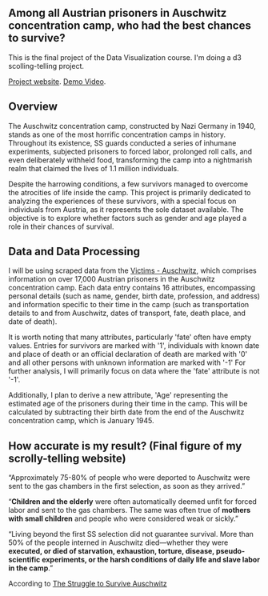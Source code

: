 ## Among all Austrian prisoners in Auschwitz concentration camp, who had the best chances to survive?

This is the final project of the Data Visualization course.
I'm doing a d3 scolling-telling project.

[Project website](https://jhsu12.github.io/course/data_visualization/project/).
[Demo Video](https://www.youtube.com/watch?v=tU0QAqyNGkE).


## Overview

The Auschwitz concentration camp, constructed by Nazi Germany in 1940, stands as one
of the most horrific concentration camps in history. Throughout its existence, SS guards conducted a series of inhumane experiments, subjected prisoners to forced labor, prolonged roll calls, and even deliberately withheld food, transforming the camp into a nightmarish realm that claimed the lives of 1.1 million individuals.

Despite the harrowing conditions, a few survivors managed to overcome the atrocities of life inside the camp. This project is primarily dedicated to analyzing the experiences of these survivors, with a special focus on individuals from Austria, as it represents the sole dataset available. The objective is to explore whether factors such as gender and age played a role in their chances of survival.

## Data and Data Processing

I will be using scraped data from the [Victims - Auschwitz](https://www.auschwitz.at/database-prisoners), which comprises information on over 17,000 Austrian prisoners in the Auschwitz concentration camp. Each data entry contains 16 attributes, encompassing personal details (such as name, gender, birth date, profession, and address) and information specific to their time in the camp (such as transportation details to and from Auschwitz, dates of transport, fate, death place, and date of death).

It is worth noting that many attributes, particularly 'fate' often have empty values. Entries for survivors are marked with '1', individuals with known date and place of death or an official declaration of death are marked with '0' and all other persons with unknown information are marked with '-1' For further analysis, I will primarily focus on data where the 'fate' attribute is not '-1'.

Additionally, I plan to derive a new attribute, 'Age' representing the estimated age of the prisoners during their time in the camp. This will be calculated by subtracting their birth date from the end of the Auschwitz concentration camp, which is January 1945.

## How accurate is my result? (Final figure of my scrolly-telling website)

“Approximately 75-80% of people who were deported to Auschwitz were sent to the gas chambers in the first selection, as soon as they arrived.”

“**Children and the elderly** were often automatically deemed unfit for forced labor and sent to the gas chambers. The same was often true of **mothers with small children** and people who were considered weak or sickly.”

“Living beyond the first SS selection did not guarantee survival. More than 50% of the people interned in Auschwitz died—whether they were **executed, or died of starvation, exhaustion, torture, disease, pseudo-scientific experiments, or the harsh conditions of daily life and slave labor in the camp**.”

According to [The Struggle to Survive Auschwitz](https://mjhnyc.org/blog/the-struggle-to-survive-auschwitz/)
